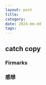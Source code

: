 ```yaml
---
layout: post
title: 
category: 
date: 2024-mm-dd
tags: 
---
```


## catch copy

### Firmarks

### 感想
